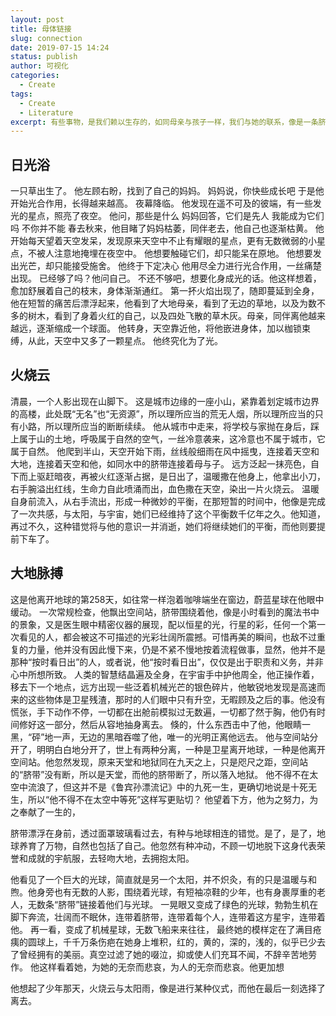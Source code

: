```yaml
---
layout: post
title: 母体链接
slug: connection
date: 2019-07-15 14:24
status: publish
author: 可视化
categories: 
  - Create
tags:
  - Create
  - Literature
excerpt: 有些事物，是我们赖以生存的，如同母亲与孩子一样，我们与她的联系，像是一条脐带。
---
```



## 日光浴
一只草出生了。
他左顾右盼，找到了自己的妈妈。
妈妈说，你快些成长吧
于是他开始光合作用，长得越来越高。
夜幕降临。
他发现在遥不可及的彼端，有一些发光的星点，照亮了夜空。
他问，那些是什么
妈妈回答，它们是先人
我能成为它们吗
不你并不能
春去秋来，他目睹了妈妈枯萎，同伴老去，他自己也逐渐枯黄。
他开始每天望着天空发呆，发现原来天空中不止有耀眼的星点，更有无数微弱的小星点，不被人注意地掩埋在夜空中。
他想要触碰它们，却只能呆在原地。
他想要发出光芒，却只能接受施舍。
他终于下定决心
他用尽全力进行光合作用，一丝痛楚出现。
已经够了吗？他问自己。
不还不够吧，想要化身成光的话。他这样想着，愈加舒展着自己的枝末，身体渐渐通红。
第一抔火焰出现了，随即蔓延到全身，他在短暂的痛苦后漂浮起来，他看到了大地母亲，看到了无边的草地，以及为数不多的树木，看到了身着火红的自己，以及四处飞散的草木灰。母亲，同伴离他越来越远，逐渐缩成一个球面。
他转身，天空靠近他，将他嵌进身体，加以枷锁束缚，从此，天空中又多了一颗星点。
他终究化为了光。

## 火烧云
清晨，一个人影出现在山脚下。
这是城市边缘的一座小山，紧靠着划定城市边界的高楼，此处既“无名”也“无资源”，所以理所应当的荒无人烟，所以理所应当的只有小路，所以理所应当的断断续续。
他从城市中走来，将学校与家抛在身后，踩上属于山的土地，呼吸属于自然的空气，一丝冷意袭来，这冷意也不属于城市，它属于自然。
他爬到半山，天空开始下雨，丝线般细雨在风中摇曳，连接着天空和大地，连接着天空和他，如同水中的脐带连接着母与子。
远方泛起一抹亮色，自下而上驱赶暗夜，再被火红逐渐占据，是日出了，温暖撒在他身上，他拿出小刀，右手腕溢出红线，生命力自此喷涌而出，血色撒在天空，染出一片火烧云。
温暖自身前流入，从右手流出，形成一种微妙的平衡，在那短暂的时间中，他像是完成了一次共感，与太阳，与宇宙，她们已经维持了这个平衡数千亿年之久。他知道，再过不久，这种错觉将与他的意识一并消逝，她们将继续她们的平衡，而他则要提前下车了。

## 大地脉搏
这是他离开地球的第258天，如往常一样泡着咖啡端坐在窗边，蔚蓝星球在他眼中缓动。
一次常规检查，他飘出空间站，脐带围绕着他，像是小时看到的魔法书中的景象，又是医生眼中精密仪器的展现，配以恒星的光，行星的彩，任何一个第一次看见的人，都会被这不可描述的光彩壮阔所震撼。可惜再美的瞬间，也敌不过重复的力量，他并没有因此慢下来，仍是不紧不慢地按着流程做事，显然，他并不是那种“按时看日出”的人，或者说，他“按时看日出”，仅仅是出于职责和义务，并非心中所想所致。
人类的智慧结晶遍及全身，在宇宙手中护他周全，他正操作着，移去下一个地点，远方出现一些泛着机械光芒的银色碎片，他敏锐地发现是高速而来的这些物体是卫星残渣，那时的人们眼中只有升空，无暇顾及之后的事。他没有慌张，手下动作不停，一切都在出舱前模拟过无数遍，一切都了然于胸，他仍有时间修好这一部分，然后从容地抽身离去。
倏的，什么东西击中了他，他眼睛一黑，“砰”地一声，无边的黑暗吞噬了他，唯一的光明正离他远去。
他与空间站分开了，明明白白地分开了，世上有两种分离，一种是卫星离开地球，一种是他离开空间站。他忽然发现，原来天堂和地狱同在九天之上，只是咫尺之距，空间站的“脐带”没有断，所以是天堂，而他的脐带断了，所以落入地狱。
他不得不在太空中流浪了，但这并不是《鲁宾孙漂流记》中的九死一生，更确切地说是十死无生，所以“他不得不在太空中等死”这样写更贴切？
他望着下方，他为之努力，为之奉献了一生的，

脐带漂浮在身前，透过面罩玻璃看过去，有种与地球相连的错觉。是了，是了，地球养育了万物，自然也包括了自己。他忽然有种冲动，不顾一切地脱下这身代表荣誉和成就的宇航服，去轻吻大地，去拥抱太阳。

他看见了一个巨大的光球，简直就是另一个太阳，并不炽灸，有的只是温暖与和煦。他身旁也有无数的人影，围绕着光球，有短袖凉鞋的少年，也有身裹厚重的老人，无数条“脐带”链接着他们与光球。
一晃眼又变成了绿色的光球，勃勃生机在脚下奔流，壮阔而不眠休，连带着脐带，连带着每个人，连带着这方星宇，连带着他。
再一看，变成了机械星球，无数飞船来来往往，
最终她的模样定在了满目疮痍的圆球上，千千万条伤疤在她身上堆积，红的，黄的，深的，浅的，似乎已少去了曾经拥有的美丽。真空过滤了她的啜泣，抑或使人们充耳不闻，不辞辛苦地劳作。
他这样看着她，为她的无奈而悲哀，为人的无奈而悲哀。他更加想








他想起了少年那天，火烧云与太阳雨，像是进行某种仪式，而他在最后一刻选择了离去。


